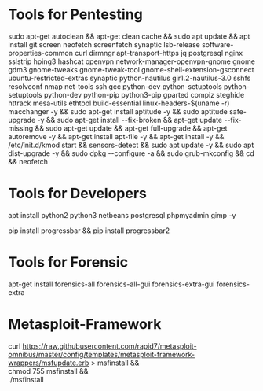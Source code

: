 # Tools for Pentesting

  sudo apt-get autoclean && apt-get clean cache && sudo apt update && apt install git screen neofetch screenfetch synaptic lsb-release software-properties-common curl dirmngr apt-transport-https jq postgresql nginx sslstrip hping3 hashcat openvpn network-manager-openvpn-gnome gnome gdm3 gnome-tweaks gnome-tweak-tool gnome-shell-extension-gsconnect ubuntu-restricted-extras synaptic python-nautilus gir1.2-nautilus-3.0 sshfs resolvconf nmap net-tools ssh gcc python-dev python-setuptools python-setuptools python-dev python-pip python3-pip gparted compiz steghide httrack mesa-utils ethtool build-essential linux-headers-$(uname -r) macchanger -y && sudo apt-get install aptitude -y && sudo aptitude safe-upgrade -y && sudo apt-get install --fix-broken && apt-get update --fix-missing && sudo apt-get update && apt-get full-upgrade && apt-get autoremove -y && apt-get install apt-file -y && apt-get install -y && /etc/init.d/kmod start && sensors-detect && sudo apt update -y && sudo apt dist-upgrade -y && sudo dpkg --configure -a && sudo grub-mkconfig && cd && neofetch

 # Tools for Developers
  
  apt install python2 python3 netbeans postgresql phpmyadmin gimp -y
  
  pip install progressbar && pip install progressbar2   
  
  
 # Tools for Forensic
  
  apt-get install forensics-all forensics-all-gui forensics-extra-gui forensics-extra


# Metasploit-Framework
  curl https://raw.githubusercontent.com/rapid7/metasploit-omnibus/master/config/templates/metasploit-framework-wrappers/msfupdate.erb > msfinstall && \
  chmod 755 msfinstall && \
  ./msfinstall
